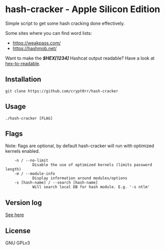 # hash-cracker - Apple Silicon Edition

Simple script to get some hash cracking done effectively.

Some sites where you can find word lists:

* <https://weakpass.com/>
* <https://hashmob.net/>

Want to make the ***$HEX[1234]*** Hashcat output readable? Have a look at [hex-to-readable](https://github.com/crypt0rr/hex-to-readable).

## Installation

```plain
git clone https://github.com/crypt0rr/hash-cracker
```

## Usage

```plain
./hash-cracker [FLAG]
```

## Flags

Note: flags are optional, by default hash-cracker will run with optimized kernels enabled.

```plain
    -n / --no-limit
            Disable the use of optimized kernels (limits password length)
    -m / --module-info
            Display information around modules/options
    -s [hash-name] / --search [hash-name]
            Will search local DB for hash module. E.g. '-s ntlm'
```

## Version log

[See here](VERSION.md)

## License

GNU GPLv3
